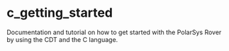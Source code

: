 c_getting_started
=================
Documentation and tutorial on how to get started with
the PolarSys Rover by using the CDT and the C language.

